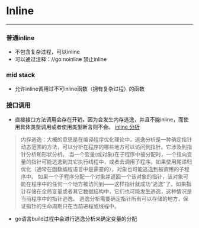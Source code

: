 # Inline
---
### 普通inline
- 不包含复杂过程，可以inline 
- 可以通过注释：//go:noinline 禁止inline

### mid stack
- 允许inline调用过不可inline函数（拥有复杂过程）的函数

### 接口调用
- 直接接口方法调用会存在开销，因为会发生内存逃逸，并且不能inline，而使用具体类型调用或者使用类型断言则不会。 [inline 分析](https://mp.weixin.qq.com/s/1nqpVzitGdVVvHIuk8iAeQ)

> 内存逃逸：大概的意思是在编译程序优化理论中，逃逸分析是一种确定指针动态范围的方法，可以分析在程序的哪些地方可以访问到指针。它涉及到指针分析和形状分析。 当一个变量(或对象)在子程序中被分配时，一个指向变量的指针可能逃逸到其它执行线程中，或者去调用子程序。如果使用尾递归优化（通常在函数编程语言中是需要的），对象也可能逃逸到被调用的子程序中。 如果一个子程序分配一个对象并返回一个该对象的指针，该对象可能在程序中的任何一个地方被访问到——这样指针就成功“逃逸”了。如果指针存储在全局变量或者其它数据结构中，它们也可能发生逃逸，这种情况是当前程序中的指针逃逸。 逃逸分析需要确定指针所有可以存储的地方，保证指针的生命周期只在当前进程或线程中。

- go语言build过程中会进行逃逸分析来确定变量的分配